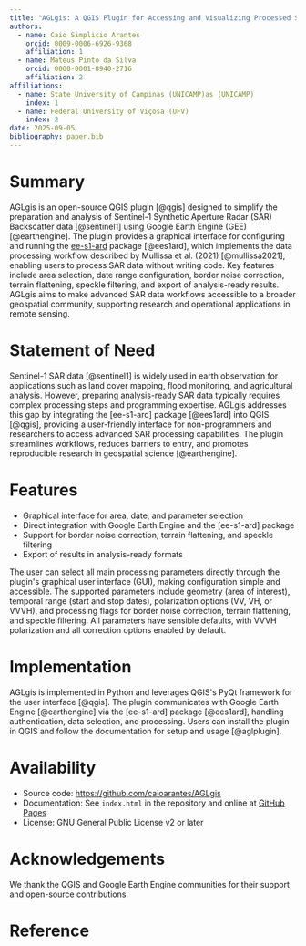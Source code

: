 ```yaml
---
title: "AGLgis: A QGIS Plugin for Accessing and Visualizing Processed Sentinel-1 SAR Data"
authors:
  - name: Caio Simplicio Arantes
    orcid: 0009-0006-6926-9368
    affiliation: 1
  - name: Mateus Pinto da Silva
    orcid: 0000-0001-8940-2716
    affiliation: 2
affiliations:
  - name: State University of Campinas (UNICAMP)as (UNICAMP)
    index: 1
  - name: Federal University of Viçosa (UFV)
    index: 2
date: 2025-09-05
bibliography: paper.bib
---
```


# Summary

AGLgis is an open-source QGIS plugin [@qgis] designed to simplify the preparation and analysis of Sentinel-1 Synthetic Aperture Radar (SAR) Backscatter data [@sentinel1] using Google Earth Engine (GEE) [@earthengine]. The plugin provides a graphical interface for configuring and running the [ee-s1-ard](https://pypi.org/project/ee-s1-ard/) package [@ees1ard], which implements the data processing workflow described by Mullissa et al. (2021) [@mullissa2021], enabling users to process SAR data without writing code. Key features include area selection, date range configuration, border noise correction, terrain flattening, speckle filtering, and export of analysis-ready results. AGLgis aims to make advanced SAR data workflows accessible to a broader geospatial community, supporting research and operational applications in remote sensing.

# Statement of Need

Sentinel-1 SAR data [@sentinel1] is widely used in earth observation for applications such as land cover mapping, flood monitoring, and agricultural analysis. However, preparing analysis-ready SAR data typically requires complex processing steps and programming expertise. AGLgis addresses this gap by integrating the [ee-s1-ard] package [@ees1ard] into QGIS [@qgis], providing a user-friendly interface for non-programmers and researchers to access advanced SAR processing capabilities. The plugin streamlines workflows, reduces barriers to entry, and promotes reproducible research in geospatial science [@earthengine].

# Features

- Graphical interface for area, date, and parameter selection
- Direct integration with Google Earth Engine and the [ee-s1-ard] package
- Support for border noise correction, terrain flattening, and speckle filtering
- Export of results in analysis-ready formats

The user can select all main processing parameters directly through the plugin's graphical user interface (GUI), making configuration simple and accessible. The supported parameters include geometry (area of interest), temporal range (start and stop dates), polarization options (VV, VH, or VVVH), and processing flags for border noise correction, terrain flattening, and speckle filtering. All parameters have sensible defaults, with VVVH polarization and all correction options enabled by default.

# Implementation

AGLgis is implemented in Python and leverages QGIS's PyQt framework for the user interface [@qgis]. The plugin communicates with Google Earth Engine [@earthengine] via the [ee-s1-ard] package [@ees1ard], handling authentication, data selection, and processing. Users can install the plugin in QGIS and follow the documentation for setup and usage [@aglplugin].

# Availability

- Source code: https://github.com/caioarantes/AGLgis
- Documentation: See `index.html` in the repository and online at [GitHub Pages](https://caioarantes.github.io/AGLgis/)
- License: GNU General Public License v2 or later

# Acknowledgements

We thank the QGIS and Google Earth Engine communities for their support and open-source contributions.

# Reference